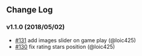 ## Change Log

### v1.1.0 (2018/05/02)
- [#131](https://github.com/jedisjeux/jedisjeux/pull/131) add images slider on game play (@loic425)
- [#130](https://github.com/jedisjeux/jedisjeux/pull/130) fix rating stars position (@loic425)
